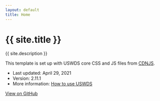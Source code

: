 ```yaml
---
layout: default
title: Home
---
```

# {{ site.title }}

{{ site.description }}

This template is set up with USWDS core CSS and JS files from [CDNJS](https://cdnjs.com/libraries/uswds).

- Last updated: April 29, 2021
- Version: 2.11.1
- More information: [How to use USWDS](https://designsystem.digital.gov/documentation/developers/)

<div class="margin-y-6">
<a href="https://github.com/Bixal/uswds-template" class="usa-button usa-button--big">View on GitHub</a>
</div>